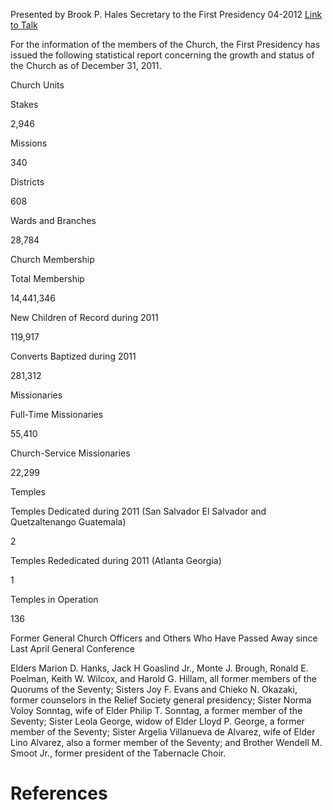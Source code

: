 Presented by Brook P. Hales
Secretary to the First Presidency
04-2012
[Link to Talk](https://www.churchofjesuschrist.org/study/general-conference/2012/04/statistical-report-2011?lang=eng)

For the information of the members of the Church, the First Presidency has issued the following statistical report concerning the growth and status of the Church as of December 31, 2011.





Church Units





Stakes



2,946



Missions



340



Districts



608



Wards and Branches



28,784









Church Membership





Total Membership



14,441,346



New Children of Record during 2011



119,917



Converts Baptized during 2011



281,312









Missionaries





Full-Time Missionaries



55,410



Church-Service Missionaries



22,299









Temples





Temples Dedicated during 2011 (San Salvador El Salvador and Quetzaltenango Guatemala)



2



Temples Rededicated during 2011 (Atlanta Georgia)



1



Temples in Operation



136









Former General Church Officers and Others Who Have Passed Away since Last April General Conference



Elders Marion D. Hanks, Jack H Goaslind Jr., Monte J. Brough, Ronald E. Poelman, Keith W. Wilcox, and Harold G. Hillam, all former members of the Quorums of the Seventy; Sisters Joy F. Evans and Chieko N. Okazaki, former counselors in the Relief Society general presidency; Sister Norma Voloy Sonntag, wife of Elder Philip T. Sonntag, a former member of the Seventy; Sister Leola George, widow of Elder Lloyd P. George, a former member of the Seventy; Sister Argelia Villanueva de Alvarez, wife of Elder Lino Alvarez, also a former member of the Seventy; and Brother Wendell M. Smoot Jr., former president of the Tabernacle Choir.

# References
